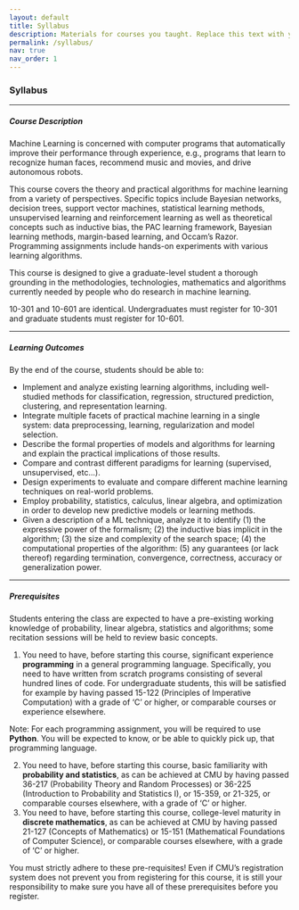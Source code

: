 ```yaml
---
layout: default
title: Syllabus
description: Materials for courses you taught. Replace this text with your description.
permalink: /syllabus/
nav: true
nav_order: 1
---
```


### Syllabus

 ***

##### **Course Description**
Machine Learning is concerned with computer programs that automatically improve their performance through experience, e.g., programs that learn to recognize human faces, recommend music and movies, and drive autonomous robots. 

This course covers the theory and practical algorithms for machine learning from a variety of perspectives. Specific topics include Bayesian networks, decision trees, support vector machines, statistical learning methods, unsupervised learning and reinforcement learning as well as theoretical concepts such as inductive bias, the PAC learning framework, Bayesian learning methods, margin-based learning, and Occam’s Razor. Programming assignments include hands-on experiments with various learning algorithms. 

This course is designed to give a graduate-level student a thorough grounding in the methodologies, technologies, mathematics and algorithms currently needed by people who do research in machine learning.

10-301 and 10-601 are identical. Undergraduates must register for 10-301 and graduate students must register for 10-601.

 ***

##### **Learning Outcomes**

By the end of the course, students should be able to:

- Implement and analyze existing learning algorithms, including well-studied methods for classification, regression, structured prediction, clustering, and representation learning.
- Integrate multiple facets of practical machine learning in a single system: data preprocessing, learning, regularization and model selection.
- Describe the formal properties of models and algorithms for learning and explain the practical implications of those results.
- Compare and contrast different paradigms for learning (supervised, unsupervised, etc...).
- Design experiments to evaluate and compare different machine learning techniques on real-world problems.
- Employ probability, statistics, calculus, linear algebra, and optimization in order to develop new predictive models or learning methods.
- Given a description of a ML technique, analyze it to identify (1) the expressive power of the formalism; (2) the inductive bias implicit in the algorithm; (3) the size and complexity of the search space; (4) the computational properties of the algorithm: (5) any guarantees (or lack thereof) regarding termination, convergence, correctness, accuracy or generalization power.

 ***

##### **Prerequisites**

Students entering the class are expected to have a pre-existing working knowledge of probability, linear algebra, statistics and algorithms; some recitation sessions will be held to review basic concepts.

1. You need to have, before starting this course, significant experience **programming** in a general programming language. Specifically, you need to have written from scratch programs consisting of several hundred lines of code. For undergraduate students, this will be satisfied for example by having passed 15-122 (Principles of Imperative Computation) with a grade of ‘C’ or higher, or comparable courses or experience elsewhere.

Note: For each programming assignment, you will be required to use **Python**. You will be expected to know, or be able to quickly pick up, that programming language.

2. You need to have, before starting this course, basic familiarity with **probability and statistics**, as can be achieved at CMU by having passed 36-217 (Probability Theory and Random Processes) or 36-225 (Introduction to Probability and Statistics I), or 15-359, or 21-325, or comparable courses elsewhere, with a grade of ‘C’ or higher.
3. You need to have, before starting this course, college-level maturity in **discrete mathematics**, as can be achieved at CMU by having passed 21-127 (Concepts of Mathematics) or 15-151 (Mathematical Foundations of Computer Science), or comparable courses elsewhere, with a grade of ‘C’ or higher.

You must strictly adhere to these pre-requisites! Even if CMU’s registration system does not prevent you from registering for this course, it is still your responsibility to make sure you have all of these prerequisites before you register.

